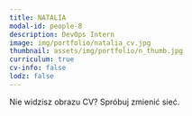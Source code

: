 ```yaml
---
title: NATALIA 
modal-id: people-8
description: DevOps Intern
image: img/portfolio/natalia_cv.jpg
thumbnail: assets/img/portfolio/n_thumb.jpg
curriculum: true
cv-info: false
lodz: false
---
```


Nie widzisz obrazu CV? Spróbuj zmienić sieć.